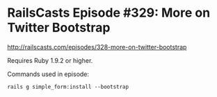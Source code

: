 # RailsCasts Episode #329: More on Twitter Bootstrap

http://railscasts.com/episodes/328-more-on-twitter-bootstrap

Requires Ruby 1.9.2 or higher.

Commands used in episode:

```
rails g simple_form:install --bootstrap
```
